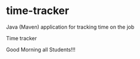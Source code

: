 # time-tracker
Java (Maven) application for tracking time on the job

Time tracker

Good Morning all Students!!!
